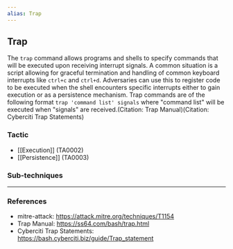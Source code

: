 ```yaml
---
alias: Trap
---
```


## Trap

The <code>trap</code> command allows programs and shells to specify commands that will be executed upon receiving interrupt signals. A common situation is a script allowing for graceful termination and handling of common  keyboard interrupts like <code>ctrl+c</code> and <code>ctrl+d</code>. Adversaries can use this to register code to be executed when the shell encounters specific interrupts either to gain execution or as a persistence mechanism. Trap commands are of the following format <code>trap 'command list' signals</code> where "command list" will be executed when "signals" are received.(Citation: Trap Manual)(Citation: Cyberciti Trap Statements)


### Tactic

- [[Execution]] (TA0002)
- [[Persistence]] (TA0003)

### Sub-techniques


---
### References

- mitre-attack: https://attack.mitre.org/techniques/T1154
- Trap Manual: https://ss64.com/bash/trap.html
- Cyberciti Trap Statements: https://bash.cyberciti.biz/guide/Trap_statement
